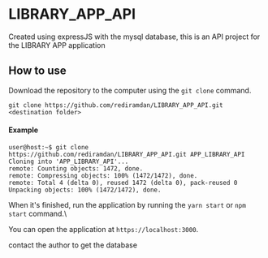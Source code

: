# LIBRARY_APP_API
Created using expressJS with the mysql database, this is an API project for the LIBRARY APP application

## How to use

Download the repository to the computer using the `git clone` command.

```
git clone https://github.com/rediramdan/LIBRARY_APP_API.git <destination folder>
```

#### Example

```
user@host:~$ git clone https://github.com/rediramdan/LIBRARY_APP_API.git APP_LIBRARY_API
Cloning into 'APP_LIBRARY_API'...
remote: Counting objects: 1472, done.
remote: Compressing objects: 100% (1472/1472), done.
remote: Total 4 (delta 0), reused 1472 (delta 0), pack-reused 0
Unpacking objects: 100% (1472/1472), done.
```


When it's finished, run the application by running  the `yarn start` or `npm start` command.\

You can open the application at `https://localhost:3000`.

contact the author to get the database

